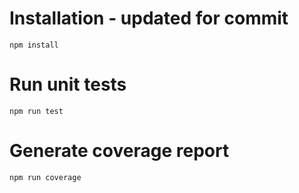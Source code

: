 # Installation - updated for commit
```
npm install
```

# Run unit tests
```
npm run test
```

# Generate coverage report
```
npm run coverage
```
